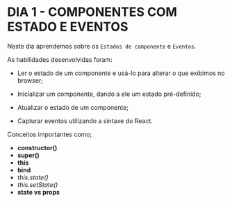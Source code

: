 # DIA 1 - COMPONENTES COM ESTADO E EVENTOS

  Neste dia aprendemos sobre os `Estados de componente` e `Eventos`.

  As habilidades desenvolvidas foram:

- Ler o estado de um componente e usá-lo para alterar o que exibimos no browser;

- Inicializar um componente, dando a ele um estado pré-definido;

- Atualizar o estado de um componente;

- Capturar eventos utilizando a sintaxe do React.

Conceitos importantes como;

- **constructor()**
- **super()**
- **this**
- **bind**
- *this.state()*
- *this.setState()*
- **state vs props**